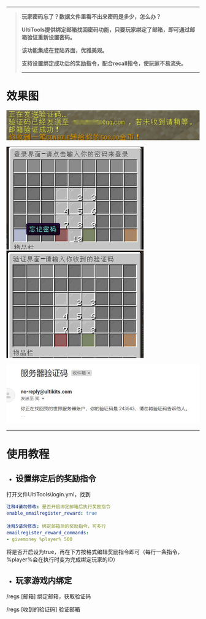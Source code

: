 
---

> **玩家密码忘了？数据文件里看不出来密码是多少，怎么办？**
>
> **UltiTools提供绑定邮箱找回密码功能，只要玩家绑定了邮箱，即可通过邮箱验证重新设置密码。**
>
> **该功能集成在登陆界面，优雅美观。**
>
> **支持设置绑定成功后的奖励指令，配合recall指令，使玩家不易流失。**
>
> ---

# 效果图

![](/assets/邮箱验证奖励.png)

![](/assets/找回密码1.jpg)     ![](/assets/找回密码2.jpg)

![](/assets/找回密码3.jpg)

---

# 使用教程

* ## 设置绑定后的奖励指令

打开文件UltiTools\login.yml，找到

```yaml
注释4请勿修改: 是否开启绑定邮箱后执行奖励指令
enable_emailregister_reward: true

注释5请勿修改: 绑定邮箱后的奖励指令，可多行
emailregister_reward_commands:
- givemoney %player% 500
```

将是否开启设为true，再在下方按格式编辑奖励指令即可（每行一条指令，%player%会在执行时变为完成绑定玩家的ID）

* ## 玩家游戏内绑定

/regs \[邮箱\] 绑定邮箱，获取验证码

/regs \[收到的验证码\] 验证邮箱



